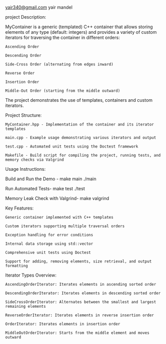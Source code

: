 yair340@gmail.com
yair mandel

project Description:

MyContainer is a generic (templated) C++ container that allows storing elements of any type (default: integers) and provides a variety of custom iterators for traversing the container in different orders:

    Ascending Order

    Descending Order

    Side-Cross Order (alternating from edges inward)

    Reverse Order

    Insertion Order

    Middle-Out Order (starting from the middle outward)

The project demonstrates the use of templates, containers and custom iterators.


Project Structure:

    MyContainer.hpp - Implementation of the container and its iterator templates

    main.cpp - Example usage demonstrating various iterators and output

    test.cpp - Automated unit tests using the Doctest framework

    Makefile - Build script for compiling the project, running tests, and memory checks via Valgrind


Usage Instructions:

Build and Run the Demo - 
make main
./main

Run Automated Tests-
make test
./test

Memory Leak Check with Valgrind-
make valgrind


Key Features:

    Generic container implemented with C++ templates

    Custom iterators supporting multiple traversal orders

    Exception handling for error conditions

    Internal data storage using std::vector

    Comprehensive unit tests using Doctest

    Support for adding, removing elements, size retrieval, and output formatting


Iterator Types Overview:

    AscendingOrderIterator: Iterates elements in ascending sorted order

    DescendingOrderIterator: Iterates elements in descending sorted order

    SideCrossOrderIterator: Alternates between the smallest and largest remaining elements

    ReverseOrderIterator: Iterates elements in reverse insertion order

    OrderIterator: Iterates elements in insertion order

    MiddleOutOrderIterator: Starts from the middle element and moves outward

